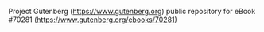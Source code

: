 Project Gutenberg (https://www.gutenberg.org) public repository for
eBook #70281 (https://www.gutenberg.org/ebooks/70281)
